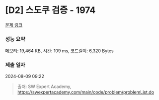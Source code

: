 # [D2] 스도쿠 검증 - 1974 

[문제 링크](https://swexpertacademy.com/main/code/problem/problemDetail.do?contestProbId=AV5Psz16AYEDFAUq) 

### 성능 요약

메모리: 19,464 KB, 시간: 109 ms, 코드길이: 6,320 Bytes

### 제출 일자

2024-08-09 09:22



> 출처: SW Expert Academy, https://swexpertacademy.com/main/code/problem/problemList.do
